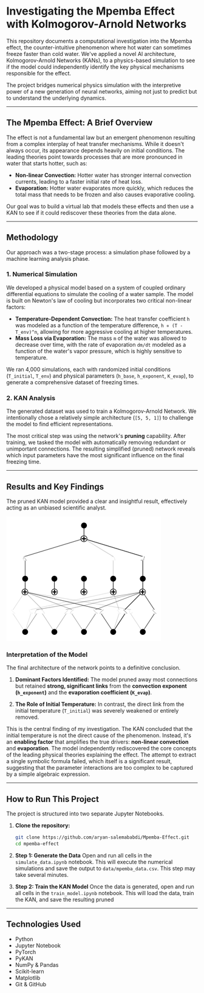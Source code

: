 # Investigating the Mpemba Effect with Kolmogorov-Arnold Networks

This repository documents a computational investigation into the Mpemba effect, the counter-intuitive phenomenon where hot water can sometimes freeze faster than cold water. We've applied a novel AI architecture, Kolmogorov-Arnold Networks (KANs), to a physics-based simulation to see if the model could independently identify the key physical mechanisms responsible for the effect.

The project bridges numerical physics simulation with the interpretive power of a new generation of neural networks, aiming not just to predict but to understand the underlying dynamics.

---

## The Mpemba Effect: A Brief Overview

The effect is not a fundamental law but an emergent phenomenon resulting from a complex interplay of heat transfer mechanisms. While it doesn't always occur, its appearance depends heavily on initial conditions. The leading theories point towards processes that are more pronounced in water that starts hotter, such as:

* **Non-linear Convection:** Hotter water has stronger internal convection currents, leading to a faster initial rate of heat loss.
* **Evaporation:** Hotter water evaporates more quickly, which reduces the total mass that needs to be frozen and also causes evaporative cooling.

Our goal was to build a virtual lab that models these effects and then use a KAN to see if it could rediscover these theories from the data alone.

---

## Methodology

Our approach was a two-stage process: a simulation phase followed by a machine learning analysis phase.

### 1. Numerical Simulation

We developed a physical model based on a system of coupled ordinary differential equations to simulate the cooling of a water sample. The model is built on Newton's law of cooling but incorporates two critical non-linear factors:

* **Temperature-Dependent Convection:** The heat transfer coefficient `h` was modeled as a function of the temperature difference, `h ∝ (T - T_env)^n`, allowing for more aggressive cooling at higher temperatures.
* **Mass Loss via Evaporation:** The mass `m` of the water was allowed to decrease over time, with the rate of evaporation `dm/dt` modeled as a function of the water's vapor pressure, which is highly sensitive to temperature.

We ran 4,000 simulations, each with randomized initial conditions (`T_initial`, `T_env`) and physical parameters (`h_base`, `h_exponent`, `K_evap`), to generate a comprehensive dataset of freezing times.

### 2. KAN Analysis

The generated dataset was used to train a Kolmogorov-Arnold Network. We intentionally chose a relatively simple architecture (`[5, 5, 1]`) to challenge the model to find efficient representations.

The most critical step was using the network's **pruning** capability. After training, we tasked the model with automatically removing redundant or unimportant connections. The resulting simplified (pruned) network reveals which input parameters have the most significant influence on the final freezing time.

---

## Results and Key Findings

The pruned KAN model provided a clear and insightful result, effectively acting as an unbiased scientific analyst.

![Final Pruned KAN Model](./output.png)

### Interpretation of the Model

The final architecture of the network points to a definitive conclusion.

1.  **Dominant Factors Identified:** The model pruned away most connections but retained **strong, significant links** from the **convection exponent (`h_exponent`)** and the **evaporation coefficient (`K_evap`)**.

2.  **The Role of Initial Temperature:** In contrast, the direct link from the initial temperature (`T_initial`) was severely weakened or entirely removed.

This is the central finding of my investigation. The KAN concluded that the initial temperature is not the direct cause of the phenomenon. Instead, it's an **enabling factor** that amplifies the true drivers: **non-linear convection** and **evaporation**. The model independently rediscovered the core concepts of the leading physical theories explaining the effect. The attempt to extract a single symbolic formula failed, which itself is a significant result, suggesting that the parameter interactions are too complex to be captured by a simple algebraic expression.

---

## How to Run This Project

The project is structured into two separate Jupyter Notebooks.

1.  **Clone the repository:**
    ```bash
    git clone https://github.com/aryan-salemababdi/Mpemba-Effect.git
    cd mpemba-effect
    ```

2.  **Step 1: Generate the Data**
    Open and run all cells in the `simulate_data.ipynb` notebook. This will execute the numerical simulations and save the output to `data/mpemba_data.csv`. This step may take several minutes.

3.  **Step 2: Train the KAN Model**
    Once the data is generated, open and run all cells in the `train_model.ipynb` notebook. This will load the data, train the KAN, and save the resulting pruned


---

## Technologies Used
* Python
* Jupyter Notebook
* PyTorch
* PyKAN
* NumPy & Pandas
* Scikit-learn
* Matplotlib
* Git & GitHub